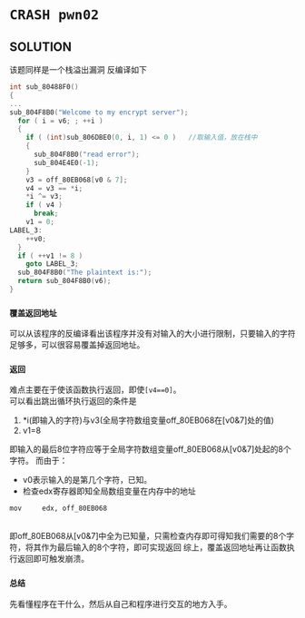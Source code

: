 # `CRASH pwn02`

## SOLUTION
该题同样是一个栈溢出漏洞
反编译如下
```c
int sub_80488F0()
{
...
sub_804F8B0("Welcome to my encrypt server");
  for ( i = v6; ; ++i )
  {
    if ( (int)sub_806DBE0(0, i, 1) <= 0 )   //取输入值，放在栈中
    {
      sub_804F8B0("read error");
      sub_804E4E0(-1);
    }
    v3 = off_80EB068[v0 & 7];
    v4 = v3 == *i;
    *i ^= v3;
    if ( v4 )
      break;
    v1 = 0;
LABEL_3:
    ++v0;
  }
  if ( ++v1 != 8 )
    goto LABEL_3;
  sub_804F8B0("The plaintext is:");
  return sub_804F8B0(v6);
}
```
### `覆盖返回地址`
可以从该程序的反编译看出该程序并没有对输入的大小进行限制，只要输入的字符足够多，可以很容易覆盖掉返回地址。
### `返回`
难点主要在于使该函数执行返回，即使`[v4==0]`。
</br>可以看出跳出循环执行返回的条件是

1. *i(即输入的字符)与v3(全局字符数组变量off_80EB068在[v0&7]处的值)
2. v1=8

即输入的最后8位字符应等于全局字符数组变量off_80EB068从[v0&7]处起的8个字符。
而由于：</br>
* v0表示输入的是第几个字符，已知。
* 检查edx寄存器即知全局数组变量在内存中的地址
```
mov     edx, off_80EB068
```
</br>即off_80EB068从[v0&7]中全为已知量，只需检查内存即可得知我们需要的8个字符，将其作为最后输入的8个字符，即可实现返回
综上，覆盖返回地址再让函数执行返回即可触发崩溃。

### `总结`

先看懂程序在干什么，然后从自己和程序进行交互的地方入手。